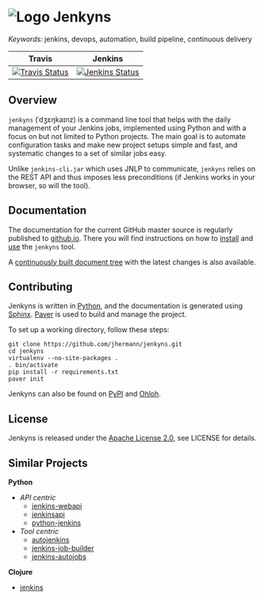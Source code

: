 # ![Logo](https://raw.github.com/jhermann/jenkyns/master/doc/_static/jenkyns48.png) Jenkyns

_Keywords:_ jenkins, devops, automation, build pipeline, continuous delivery

| **Travis** | **Jenkins** |
|:-------------:|:-------------:|
| [![Travis Status](https://travis-ci.org/jhermann/jenkyns.png?branch=master)](https://travis-ci.org/jhermann/jenkyns) | [![Jenkins Status](https://huschteguzzel.de/hudson/buildStatus/icon?job=jenkyns)](https://huschteguzzel.de/hudson/view/jhermann/job/jenkyns/) |


## Overview
`jenkyns` (ˈdʒɛŋkaɪnz) is a command line tool that helps with the daily
management of your Jenkins jobs, implemented using Python and with a
focus on but not limited to Python projects. The main goal is to automate
configuration tasks and make new project setups simple and fast, and
systematic changes to a set of similar jobs easy.

Unlike `jenkins-cli.jar` which uses JNLP to communicate, `jenkyns` relies on
the REST API and thus imposes less preconditions (if Jenkins works in your
browser, so will the tool).


## Documentation

The documentation for the current GitHub master source is regularly published to
[github.io](http://jhermann.github.io/jenkyns/).
There you will find instructions on how to
[install](http://jhermann.github.io/jenkyns/setup.html) and
[use](http://jhermann.github.io/jenkyns/usage.html)
the `jenkyns` tool.

A [continuously built document tree](https://huschteguzzel.de/hudson/job/jenkyns/doclinks/1/)
with the latest changes is also available.


## Contributing

Jenkyns is written in [Python](http://www.python.org/),
and the documentation is generated using [Sphinx](https://pypi.python.org/pypi/Sphinx).
[Paver](https://pypi.python.org/pypi/Paver) is used to build and manage the project.

To set up a working directory, follow these steps:

    git clone https://github.com/jhermann/jenkyns.git
    cd jenkyns
    virtualenv --no-site-packages .
    . bin/activate
    pip install -r requirements.txt
    paver init

Jenkyns can also be found on [PyPI](https://pypi.python.org/pypi/jenkyns)
and [Ohloh](https://www.ohloh.net/p/jenkyns).


## License

Jenkyns is released under the [Apache License 2.0](https://www.apache.org/licenses/LICENSE-2.0.html), see LICENSE for details.


## Similar Projects

**Python**

* *API centric*
  * [jenkins-webapi](https://github.com/gvalkov/jenkins-webapi)
  * [jenkinsapi](https://github.com/salimfadhley/jenkinsapi)
  * [python-jenkins](https://launchpad.net/python-jenkins)
* *Tool centric*
  * [autojenkins](https://github.com/txels/autojenkins)
  * [jenkins-job-builder](https://github.com/openstack-infra/jenkins-job-builder)
  * [jenkins-autojobs](https://github.com/gvalkov/jenkins-autojobs)


**Clojure**

* [jenkins](https://github.com/owainlewis/jenkins)

